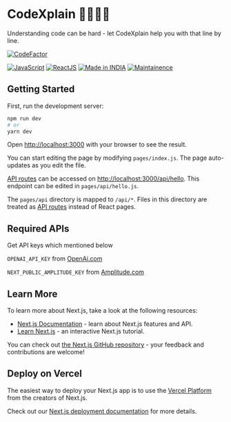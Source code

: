 # CodeXplain 👨‍💻👩‍💻

Understanding code can be hard - let CodeXplain help you with that line by line.

[![CodeFactor](https://www.codefactor.io/repository/github/hackelite01/CodeXplain/badge)](https://www.codefactor.io/repository/github/hackelite01/CodeXplain) 

[![JavaScript](https://img.shields.io/badge/JavaScript-007ACC?style=for-the-badge&logo=javascript&logoColor=white)](https://www.reactjs.org/) [![ReactJS](https://img.shields.io/badge/React.js-43853D?style=for-the-badge&logo=react.js&logoColor=white)](https://reactjs.org/en/)
<a href="https://github.com/hackelite01"><img title="Made in INDIA" src="https://img.shields.io/badge/MADE%20IN-INDIA-SCRIPT?colorA=%23ff8100&colorB=%23017e40&colorC=%23ff0000&style=for-the-badge"></a>
<a href="https://github.com/hackelite01"><img title="Maintainence" src="https://img.shields.io/badge/Maintained%3F-yes-green.svg"></a>
</p>

## Getting Started

First, run the development server:

```bash
npm run dev
# or
yarn dev
```

Open [http://localhost:3000](http://localhost:3000) with your browser to see the result.

You can start editing the page by modifying `pages/index.js`. The page auto-updates as you edit the file.

[API routes](https://nextjs.org/docs/api-routes/introduction) can be accessed on [http://localhost:3000/api/hello](http://localhost:3000/api/hello). This endpoint can be edited in `pages/api/hello.js`.

The `pages/api` directory is mapped to `/api/*`. Files in this directory are treated as [API routes](https://nextjs.org/docs/api-routes/introduction) instead of React pages.

## Required APIs

Get API keys which mentioned below

```OPENAI_API_KEY``` from [OpenAi.com](https://openai.com/)

```NEXT_PUBLIC_AMPLITUDE_KEY``` from [Amplitude.com](https://amplitude.com/)

## Learn More

To learn more about Next.js, take a look at the following resources:

- [Next.js Documentation](https://nextjs.org/docs) - learn about Next.js features and API.
- [Learn Next.js](https://nextjs.org/learn) - an interactive Next.js tutorial.

You can check out [the Next.js GitHub repository](https://github.com/vercel/next.js/) - your feedback and contributions are welcome!

## Deploy on Vercel

The easiest way to deploy your Next.js app is to use the [Vercel Platform](https://vercel.com/new?utm_medium=default-template&filter=next.js&utm_source=create-next-app&utm_campaign=create-next-app-readme) from the creators of Next.js.

Check out our [Next.js deployment documentation](https://nextjs.org/docs/deployment) for more details.

